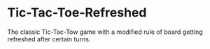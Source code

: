 # Tic-Tac-Toe-Refreshed
The classic Tic-Tac-Tow game with a modified rule of board getting refreshed after certain turns.
